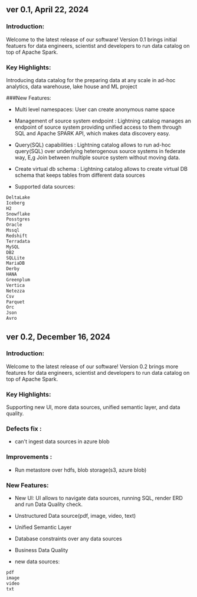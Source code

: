 <!--
Copyright 2023 ZETARIS Pty Ltd

Permission is hereby granted, free of charge, to any person obtaining a copy of this software and
associated documentation files (the "Software"), to deal in the Software without restriction,
including without limitation the rights to use, copy, modify, merge, publish, distribute, sublicense,
and/or sell copies of the Software, and to permit persons to whom the Software is furnished to do so,
subject to the following conditions:

The above copyright notice and this permission notice shall be included in all copies
or substantial portions of the Software.

THE SOFTWARE IS PROVIDED "AS IS", WITHOUT WARRANTY OF ANY KIND, EXPRESS OR IMPLIED,
INCLUDING BUT NOT LIMITED TO THE WARRANTIES OF MERCHANTABILITY, FITNESS FOR A PARTICULAR PURPOSE AND
NONINFRINGEMENT. IN NO EVENT SHALL THE AUTHORS OR COPYRIGHT HOLDERS BE LIABLE FOR ANY CLAIM,
DAMAGES OR OTHER LIABILITY, WHETHER IN AN ACTION OF CONTRACT, TORT OR OTHERWISE, ARISING FROM,
OUT OF OR IN CONNECTION WITH THE SOFTWARE OR THE USE OR OTHER DEALINGS IN THE SOFTWARE.
-->

## ver 0.1, April 22, 2024
### Introduction:
Welcome to the latest release of our software! Version 0.1 brings initial featuers for data engineers, scientist and developers to run data catalog on top of Apache Spark.

### Key Highlights:
Introducing data catalog for the preparing data at any scale in ad-hoc analytics, data warehouse, lake house and ML project

###New Features:
* Multi level namespaces: User can create anonymous name space

* Management of source system endpoint : Lightning catalog manages an endpoint of source system providing unified access to them through SQL and Apache SPARK API, which makes data discovery easy.

* Query(SQL) capabilities : Lightning catalog allows to run ad-hoc query(SQL) over underlying heterogenous source systems in federate way, E,g Join between multiple source system without moving data.

* Create virtual db schema : Lightning catalog allows to create virtual DB schema that keeps tables from different data sources

* Supported data sources:
```bash
DeltaLake
Iceberg
H2
Snowflake
Posstgres
Oracle
Mssql
Redshift
Terradata
MySQL
DB2
SQLLite
MariaDB
Derby
HANA
Greenplum
Vertica
Netezza
Csv
Parquet
Orc
Json
Avro
```

## ver 0.2, December 16, 2024
### Introduction:
Welcome to the latest release of our software! Version 0.2 brings more features for data engineers, scientist and developers to run data catalog on top of Apache Spark.

### Key Highlights:
Supporting new UI, more data sources, unified semantic layer, and data quality.

### Defects fix :
* can't ingest data sources in azure blob

### Improvements :
* Run metastore over hdfs, blob storage(s3, azure blob)

### New Features:
* New UI: UI allows to navigate data sources, running SQL, render ERD and run Data Quality check.

* Unstructured Data source(pdf, image, video, text)

* Unified Semantic Layer

* Database constraints over any data sources

* Business Data Quality

* new data sources:
```bash
pdf
image
video
txt
```